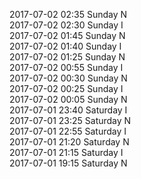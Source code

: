 2017-07-02 02:35 Sunday  N  
2017-07-02 02:30 Sunday  I  
2017-07-02 01:45 Sunday  N  
2017-07-02 01:40 Sunday  I  
2017-07-02 01:25 Sunday  N  
2017-07-02 00:55 Sunday  I  
2017-07-02 00:30 Sunday  N  
2017-07-02 00:25 Sunday  I  
2017-07-02 00:05 Sunday  N  
2017-07-01 23:40 Saturday  I  
2017-07-01 23:25 Saturday  N  
2017-07-01 22:55 Saturday  I  
2017-07-01 21:20 Saturday  N  
2017-07-01 21:15 Saturday  I  
2017-07-01 19:15 Saturday  N  
